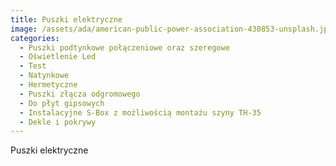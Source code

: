 ```yaml
---
title: Puszki elektryczne
image: /assets/ada/american-public-power-association-430853-unsplash.jpg
categories:
  - Puszki podtynkowe połączeniowe oraz szeregowe
  - Oświetlenie Led
  - Test
  - Natynkowe
  - Hermetyczne
  - Puszki złącza odgromowego
  - Do płyt gipsowych
  - Instalacyjne S-Box z możliwością montażu szyny TH-35
  - Dekle i pokrywy
---
```

Puszki elektryczne
